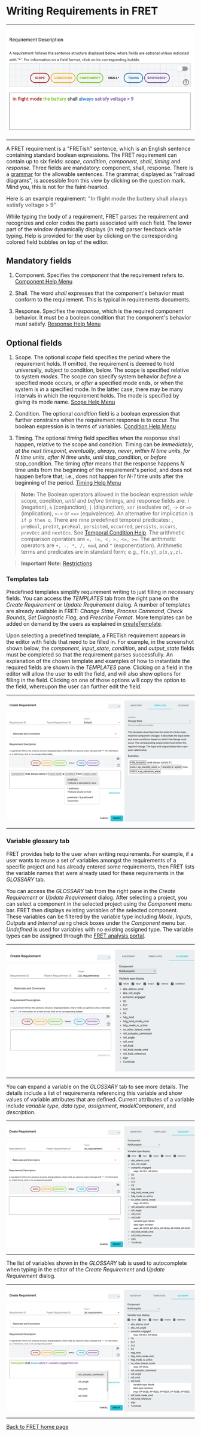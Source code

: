 # Writing Requirements in FRET

***

<img src="../screen_shots/WriteRequirement.png">

***

A FRET requirement is a "FRETish" sentence, which is an English sentence containing standard boolean expressions. The FRET requirement can contain up to six fields: *scope*, *condition*, *component*, *shall*, *timing* and *response*. Three fields are mandatory: component, shall, response. There is a [grammar](../fretishGrammar/index.html ':include width=100% height=800px') for the allowable sentences. The grammar, displayed as "railroad diagrams", is accessible from this view by clicking on the question mark. Mind you, this is not for the faint-hearted.

Here is an example requirement:
<span style="color:gray">**"In flight mode the battery shall always satisfy voltage > 9"** </span>

While typing the body of a requirement, FRET parses the requirement and recognizes and color codes the parts associated with each field. The lower part of the window dynamically displays (in red) parser feedback while typing. Help is provided for the user by clicking on the corresponding colored field bubbles on top of the editor.

## Mandatory fields

1. Component. Specifies the *component* that the requirement refers to. [Component Help Menu](./examples/component.md)

2. Shall. The word *shall* expresses that the component's behavior must conform to the requirement. This is typical in requirements documents.

3. Response. Specifies the *response*, which is the required component behavior. It must be a boolean condition that the component's behavior must satisfy. [Response Help Menu](./examples/response.md)

## Optional fields

1. Scope. The optional *scope* field specifies the period where the requirement holds. If omitted, the requirement is deemed to hold universally, subject to condition, below. The scope is specified relative to system *modes*. The scope can specify system behavior *before* a specified mode occurs, or *after* a specified mode ends, or when the system is *in* a specified mode. In the latter case, there may be many intervals in which the requirement holds. The mode is specified by giving its mode name. [Scope Help Menu](./examples/scope.md)

2. Condition. The optional *condition* field is a boolean expression that further constrains when the requirement response is to occur.  The boolean expression is in terms of variables. [Condition Help Menu](./examples/condition.md)

3. Timing. The optional *timing* field specifies when the response shall happen, relative to the scope and condition.  Timing can be *immediately*, *at the next timepoint*, *eventually*, *always*, *never*, *within N time units*,  *for N time units*, *after N time units*, *until* stop_condition, or *before* stop_condition. The timing *after* means that the response happens _N_ time units from the beginning of the requirement's period, and does not happen before that; i.e., does not happen for *N-1* time units after the beginning of the period. [Timing Help Menu](./examples/timing.md)

> __Note:__ The Boolean operators allowed in the boolean expression *while* scope, condition, *until* and *before* timings, and response fields are: `!` (negation), `&` (conjunction), `|` (disjunction), `xor` (exclusive or),  `->` or `=>` (implication), `<->` or `<=>` (equivalence). An alternative for implication is `if p then q`. There are nine predefined temporal predicates: , `preBool`, `preInt`, `preReal`, `persisted`, `occurred`, `persists`, `occurs`, `prevOcc` and `nextOcc`. See [Temporal Condition Help](./examples/temporal_condition_explanations.md). 
The arithmetic comparison operators are `=, !=, <, >, <=, >=`. The arithmetic operators are `+, -, *, /, mod`, and `^` (exponentiation). Arithmetic terms and predicates are in standard form; e.g., `f(x,y)`,  `p(x,y,z)`. 

> __Important Note:__ [Restrictions](./restrictions.md)

### Templates tab

Predefined templates simplify requirement writing to just filling in necessary fields. You can access the *TEMPLATES* tab from the right pane on the *Create Requirement* or *Update Requirement* dialog.  A number of templates are already available in FRET: *Change State*, *Process Command*, *Check Bounds*, *Set Diagnostic Flag*, and *Prescribe Format*. More templates can be added on demand by the users as explained in [createTemplate](../creatingTemplates/createTemplate.md).

Upon selecting a predefined template, a FRETish requirement appears in the editor with fields that need to be filled in. For example, in the screenshot shown below, the *component*, *input_state*, *condition*, and *output_state* fields must be completed so that the requirement parses successfully.  An explanation of the chosen template and examples of how to instantiate the required fields are shown in the *TEMPLATES* pane.  Clicking on a field in the editor will allow the user to edit the field, and will also show options for filling in the field. Clicking on one of those options will copy the option to the field, whereupon the user can further edit the field.

***

<img src="../screen_shots/TemplateExampleAfterEditor.png">

***

### Variable glossary tab

FRET provides help to the user when writing requirements. For example, if a user wants to reuse a set of variables amongst the requirements of a specific project and has already entered some requirements, then FRET lists the variable names that were already used for these requirements in the *GLOSSARY* tab.

You can access the *GLOSSARY* tab from the right pane in the *Create Requirement* or *Update Requirement* dialog.  After selecting a project, you can select a component in the selected project using the *Component* menu bar. FRET then displays existing variables of the selected component. These variables can be filtered by the variable type including *Mode*, *Inputs*, *Outputs* and *Internal* using check boxes under the *Component* menu bar.  *Undefined* is used for variables with no existing assigned type. The variable types can  be assigned through the [FRET analysis portal](../ExportingForAnalysis/analysis.md).

***

<img src="../screen_shots/DictionaryVariables.png">

***

You can expand a variable on the *GLOSSARY* tab to see more details.  The details include a list of requirements referencing this variable and show values of variable attributes that are defined.  Current attributes of a variable include *variable type*, *data type*, *assignment*, *modelComponent*, and *description*.

***

<img src="../screen_shots/DictionaryExtendedVariable.png">

***

The list of variables shown in the *GLOSSARY* tab is used to autocomplete when typing in the editor of the  *Create Requirement* and *Update Requirement* dialog.

***

<img src="../screen_shots/autocomplete.png">

***




[Back to FRET home page](../userManual.md)

